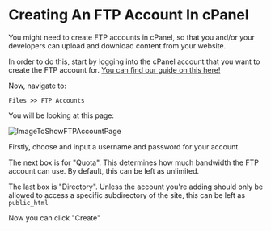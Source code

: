 # Creating An FTP Account In cPanel

You might need to create FTP accounts in cPanel, so that you and/or your developers can upload and download content from your website.  

In order to do this, start by logging into the cPanel account that you want to create the FTP account for. [You can find our guide on this here!](cpanel_connect.md)  

Now, navigate to:
```
Files >> FTP Accounts
```

You will be looking at this page:

![ImageToShowFTPAccountPage](LinkGoesHere)

Firstly, choose and input a username and password for your account.

The next box is for "Quota". This determines how much bandwidth the FTP account can use. By default, this can be left as unlimited.

The last box is "Directory". Unless the account you're adding should only be allowed to access a specific subdirectory of the site, this can be left as `public_html`

Now you can click "Create"